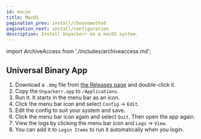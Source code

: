 ```yaml
---
id: macos
title: MacOS
pagination_prev: install/choosemethod
pagination_next: install/configuration
description: Install Unpackerr on a macOS system.
---
```


import ArchiveAccess from './includes/archiveaccess.md';

<ArchiveAccess />

## Universal Binary App

1. Download a `.dmg` file from
   [the Releases page](https://github.com/Unpackerr/unpackerr/releases) and double-click it.
1. Copy the `Unpackerr.app` to `/Applications`.
1. Run it. It starts in the menu bar as an icon.
1. Click the menu bar icon and select `Config` -> `Edit`.
1. Edit the config to suit your system and save.
1. Click the menu bar icon again and select `Quit`. Then open the app again.
1. View the logs by clicking the menu bar icon and `Logs` -> `View`.
1. You can add it to `Login Items` to run it automatically when you login.
